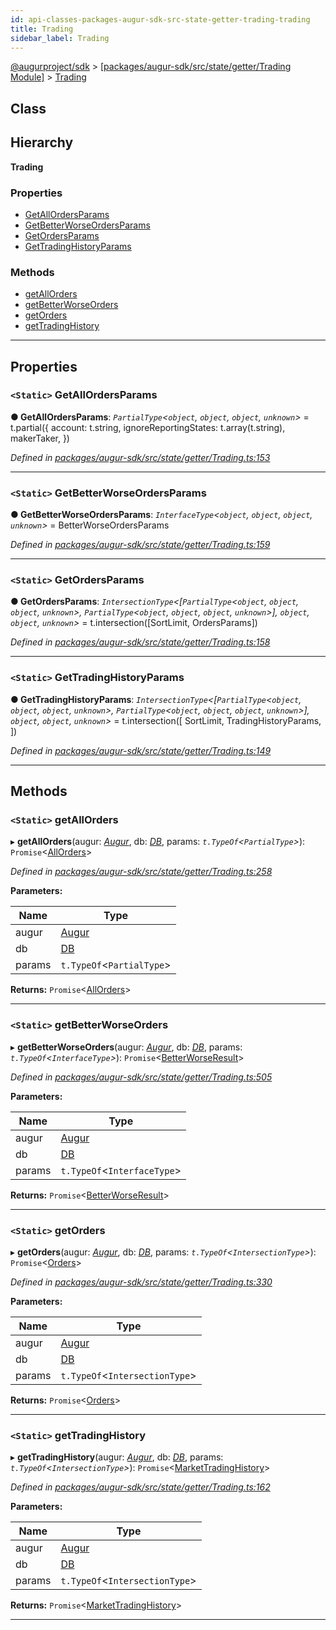 ```yaml
---
id: api-classes-packages-augur-sdk-src-state-getter-trading-trading
title: Trading
sidebar_label: Trading
---
```


[@augurproject/sdk](api-readme.md) > [[packages/augur-sdk/src/state/getter/Trading Module]](api-modules-packages-augur-sdk-src-state-getter-trading-module.md) > [Trading](api-classes-packages-augur-sdk-src-state-getter-trading-trading.md)

## Class

## Hierarchy

**Trading**

### Properties

* [GetAllOrdersParams](api-classes-packages-augur-sdk-src-state-getter-trading-trading.md#getallordersparams)
* [GetBetterWorseOrdersParams](api-classes-packages-augur-sdk-src-state-getter-trading-trading.md#getbetterworseordersparams)
* [GetOrdersParams](api-classes-packages-augur-sdk-src-state-getter-trading-trading.md#getordersparams)
* [GetTradingHistoryParams](api-classes-packages-augur-sdk-src-state-getter-trading-trading.md#gettradinghistoryparams)

### Methods

* [getAllOrders](api-classes-packages-augur-sdk-src-state-getter-trading-trading.md#getallorders)
* [getBetterWorseOrders](api-classes-packages-augur-sdk-src-state-getter-trading-trading.md#getbetterworseorders)
* [getOrders](api-classes-packages-augur-sdk-src-state-getter-trading-trading.md#getorders)
* [getTradingHistory](api-classes-packages-augur-sdk-src-state-getter-trading-trading.md#gettradinghistory)

---

## Properties

<a id="getallordersparams"></a>

### `<Static>` GetAllOrdersParams

**● GetAllOrdersParams**: *`PartialType`<`object`, `object`, `object`, `unknown`>* =  t.partial({
    account: t.string,
    ignoreReportingStates: t.array(t.string),
    makerTaker,
  })

*Defined in [packages/augur-sdk/src/state/getter/Trading.ts:153](https://github.com/AugurProject/augur/blob/a689f5d0f9/packages/augur-sdk/src/state/getter/Trading.ts#L153)*

___
<a id="getbetterworseordersparams"></a>

### `<Static>` GetBetterWorseOrdersParams

**● GetBetterWorseOrdersParams**: *`InterfaceType`<`object`, `object`, `object`, `unknown`>* =  BetterWorseOrdersParams

*Defined in [packages/augur-sdk/src/state/getter/Trading.ts:159](https://github.com/AugurProject/augur/blob/a689f5d0f9/packages/augur-sdk/src/state/getter/Trading.ts#L159)*

___
<a id="getordersparams"></a>

### `<Static>` GetOrdersParams

**● GetOrdersParams**: *`IntersectionType`<[`PartialType`<`object`, `object`, `object`, `unknown`>, `PartialType`<`object`, `object`, `object`, `unknown`>], `object`, `object`, `unknown`>* =  t.intersection([SortLimit, OrdersParams])

*Defined in [packages/augur-sdk/src/state/getter/Trading.ts:158](https://github.com/AugurProject/augur/blob/a689f5d0f9/packages/augur-sdk/src/state/getter/Trading.ts#L158)*

___
<a id="gettradinghistoryparams"></a>

### `<Static>` GetTradingHistoryParams

**● GetTradingHistoryParams**: *`IntersectionType`<[`PartialType`<`object`, `object`, `object`, `unknown`>, `PartialType`<`object`, `object`, `object`, `unknown`>], `object`, `object`, `unknown`>* =  t.intersection([
    SortLimit,
    TradingHistoryParams,
  ])

*Defined in [packages/augur-sdk/src/state/getter/Trading.ts:149](https://github.com/AugurProject/augur/blob/a689f5d0f9/packages/augur-sdk/src/state/getter/Trading.ts#L149)*

___

## Methods

<a id="getallorders"></a>

### `<Static>` getAllOrders

▸ **getAllOrders**(augur: *[Augur](api-classes-packages-augur-sdk-src-augur-augur.md)*, db: *[DB](api-classes-packages-augur-sdk-src-state-db-db-db.md)*, params: *`t.TypeOf`<`PartialType`>*): `Promise`<[AllOrders](api-interfaces-packages-augur-sdk-src-state-getter-trading-allorders.md)>

*Defined in [packages/augur-sdk/src/state/getter/Trading.ts:258](https://github.com/AugurProject/augur/blob/a689f5d0f9/packages/augur-sdk/src/state/getter/Trading.ts#L258)*

**Parameters:**

| Name | Type |
| ------ | ------ |
| augur | [Augur](api-classes-packages-augur-sdk-src-augur-augur.md) |
| db | [DB](api-classes-packages-augur-sdk-src-state-db-db-db.md) |
| params | `t.TypeOf`<`PartialType`> |

**Returns:** `Promise`<[AllOrders](api-interfaces-packages-augur-sdk-src-state-getter-trading-allorders.md)>

___
<a id="getbetterworseorders"></a>

### `<Static>` getBetterWorseOrders

▸ **getBetterWorseOrders**(augur: *[Augur](api-classes-packages-augur-sdk-src-augur-augur.md)*, db: *[DB](api-classes-packages-augur-sdk-src-state-db-db-db.md)*, params: *`t.TypeOf`<`InterfaceType`>*): `Promise`<[BetterWorseResult](api-interfaces-packages-augur-sdk-src-state-getter-trading-betterworseresult.md)>

*Defined in [packages/augur-sdk/src/state/getter/Trading.ts:505](https://github.com/AugurProject/augur/blob/a689f5d0f9/packages/augur-sdk/src/state/getter/Trading.ts#L505)*

**Parameters:**

| Name | Type |
| ------ | ------ |
| augur | [Augur](api-classes-packages-augur-sdk-src-augur-augur.md) |
| db | [DB](api-classes-packages-augur-sdk-src-state-db-db-db.md) |
| params | `t.TypeOf`<`InterfaceType`> |

**Returns:** `Promise`<[BetterWorseResult](api-interfaces-packages-augur-sdk-src-state-getter-trading-betterworseresult.md)>

___
<a id="getorders"></a>

### `<Static>` getOrders

▸ **getOrders**(augur: *[Augur](api-classes-packages-augur-sdk-src-augur-augur.md)*, db: *[DB](api-classes-packages-augur-sdk-src-state-db-db-db.md)*, params: *`t.TypeOf`<`IntersectionType`>*): `Promise`<[Orders](api-interfaces-packages-augur-sdk-src-state-getter-trading-orders.md)>

*Defined in [packages/augur-sdk/src/state/getter/Trading.ts:330](https://github.com/AugurProject/augur/blob/a689f5d0f9/packages/augur-sdk/src/state/getter/Trading.ts#L330)*

**Parameters:**

| Name | Type |
| ------ | ------ |
| augur | [Augur](api-classes-packages-augur-sdk-src-augur-augur.md) |
| db | [DB](api-classes-packages-augur-sdk-src-state-db-db-db.md) |
| params | `t.TypeOf`<`IntersectionType`> |

**Returns:** `Promise`<[Orders](api-interfaces-packages-augur-sdk-src-state-getter-trading-orders.md)>

___
<a id="gettradinghistory"></a>

### `<Static>` getTradingHistory

▸ **getTradingHistory**(augur: *[Augur](api-classes-packages-augur-sdk-src-augur-augur.md)*, db: *[DB](api-classes-packages-augur-sdk-src-state-db-db-db.md)*, params: *`t.TypeOf`<`IntersectionType`>*): `Promise`<[MarketTradingHistory](api-interfaces-packages-augur-sdk-src-state-getter-trading-markettradinghistory.md)>

*Defined in [packages/augur-sdk/src/state/getter/Trading.ts:162](https://github.com/AugurProject/augur/blob/a689f5d0f9/packages/augur-sdk/src/state/getter/Trading.ts#L162)*

**Parameters:**

| Name | Type |
| ------ | ------ |
| augur | [Augur](api-classes-packages-augur-sdk-src-augur-augur.md) |
| db | [DB](api-classes-packages-augur-sdk-src-state-db-db-db.md) |
| params | `t.TypeOf`<`IntersectionType`> |

**Returns:** `Promise`<[MarketTradingHistory](api-interfaces-packages-augur-sdk-src-state-getter-trading-markettradinghistory.md)>

___


